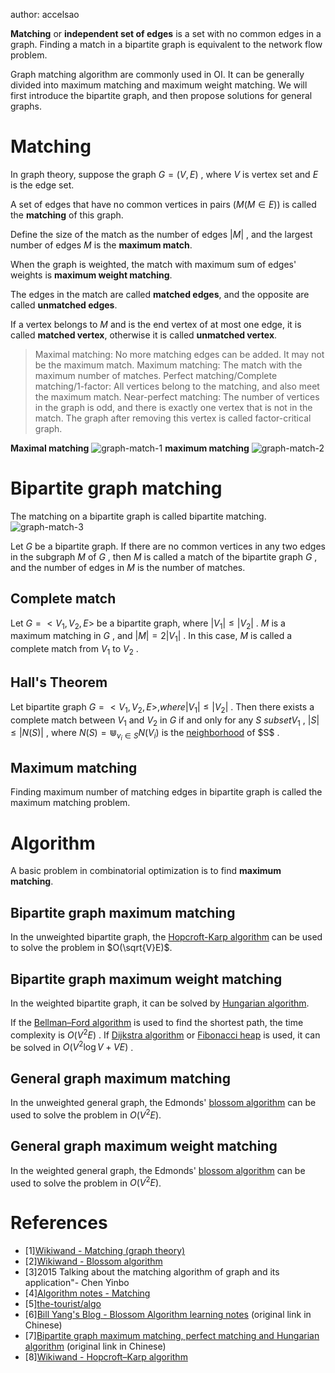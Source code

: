 author: accelsao

**Matching** or **independent set of edges** is a set with no common edges in a graph. Finding a match in a bipartite graph is equivalent to the network flow problem.

Graph matching algorithm are commonly used in OI. It can be generally divided into maximum matching and maximum weight matching. We will first introduce the bipartite graph, and then propose solutions for general graphs.

# Matching

In graph theory, suppose the graph $G=(V,E)$ , where $V$ is vertex set and $E$ is the edge set.

A set of edges that have no common vertices in pairs $(M(M\in E))$ is called the **matching** of this graph.

Define the size of the match as the number of edges $|M|$ , and the largest number of edges $M$ is the **maximum match**.

When the graph is weighted, the match with maximum sum of edges' weights is **maximum weight matching**.

The edges in the match are called **matched edges**, and the opposite are called **unmatched edges**.

If a vertex belongs to $M$ and is the end vertex of at most one edge, it is called **matched vertex**, otherwise it is called **unmatched vertex**.

> Maximal matching: No more matching edges can be added. It may not be the maximum match.
> Maximum matching: The match with the maximum number of matches.
> Perfect matching/Complete matching/1-factor: All vertices belong to the matching, and also meet the maximum match.
> Near-perfect matching: The number of vertices in the graph is odd, and there is exactly one vertex that is not in the match. The graph after removing this vertex is called factor-critical graph.

 **Maximal matching** ![graph-match-1](./images/graph-match-1.png) **maximum matching** ![graph-match-2](./images/graph-match-2.png)

# Bipartite graph matching

The matching on a bipartite graph is called bipartite matching. ![graph-match-3](./images/graph-match-3.png)

Let $G$ be a bipartite graph. If there are no common vertices in any two edges in the subgraph $M$ of $G$ , then $M$ is called a match of the bipartite graph $G$ , and the number of edges in $M$ is the number of matches.

## Complete match

Let $G=<V_1, V_2, E>$ be a bipartite graph, where $|V_1| \leq |V_2|$ . $M$ is a maximum matching in $G$ , and $|M|=2|V_1|$ . In this case, $M$ is called a complete match from $V_1$ to $V_2$ .

## Hall's Theorem

Let bipartite graph $G=<V_1, V_2, E> , where |V_1| \leq |V_2|$ . Then there exists a complete match between $V_1$ and $V_2$ in $G$ if and only for any $S \ subset V_1$ , $|S|\leq|N(S)|$ , where $N(S)=\Cup_{v_i \in S}{N(V_i)}$ is the [neighborhood](https://en.wikipedia.org/wiki/Neighbourhood_(graph_theory)) of $S$ .

## Maximum matching

Finding maximum number of matching edges in bipartite graph is called the maximum matching problem.

# Algorithm

A basic problem in combinatorial optimization is to find **maximum matching**.

## Bipartite graph maximum matching

In the unweighted bipartite graph, the [Hopcroft-Karp algorithm](https://en.wikipedia.org/wiki/Hopcroft%E2%80%93Karp_algorithm) can be used to solve the problem in $O(\sqrt{V}E)$.

## Bipartite graph maximum weight matching

In the weighted bipartite graph, it can be solved by [Hungarian algorithm](https://en.wikipedia.org/wiki/Hungarian_algorithm#:~:text=Hungarian%20algorithm%20%2D%20Wikipedia-,Hungarian%20algorithm,anticipated%20later%20primal%2Ddual%20methods.).

If the [Bellman–Ford algorithm](https://en.wikipedia.org/wiki/Bellman%E2%80%93Ford_algorithm) is used to find the shortest path, the time complexity is $O(V^2E)$ . If [Dijkstra algorithm](https://en.wikipedia.org/wiki/Dijkstra%27s_algorithm) or [Fibonacci heap](https://en.wikipedia.org/wiki/Fibonacci_heap#:~:text=In%20computer%20science%2C%20a%20Fibonacci,binary%20heap%20and%20binomial%20heap.) is used, it can be solved in $O(V^{2}\log {V}+VE)$ .


## General graph maximum matching

In the unweighted general graph, the Edmonds' [blossom algorithm](https://en.wikipedia.org/wiki/Blossom_algorithm) can be used to solve the problem in $O(V^2E)$.

## General graph maximum weight matching

In the weighted general graph, the Edmonds' [blossom algorithm](https://en.wikipedia.org/wiki/Blossom_algorithm) can be used to solve the problem in $O(V^2E)$.

# References

-   [1][Wikiwand - Matching (graph theory)]( <https://www.wikiwand.com/en/Matching_(graph_theory)> )
-   [2][Wikiwand - Blossom algorithm]( <https://www.wikiwand.com/en/Blossom_algorithm> )
-   [3]2015 Talking about the matching algorithm of graph and its application"- Chen Yinbo
-   [4][Algorithm notes - Matching]( <http://www.csie.ntnu.edu.tw/~u91029/Matching.html> )
-   [5][the-tourist/algo]( <https://github.com/the-tourist/algo> )
-   [6][Bill Yang's Blog - Blossom Algorithm learning notes]( <https://blog.bill.moe/blossom-algorithm-notes/> ) (original link in Chinese)
-   [7][Bipartite graph maximum matching, perfect matching and Hungarian algorithm]( <https://www.renfei.org/blog/bipartite-matching.html> ) (original link in Chinese)
-   [8][Wikiwand - Hopcroft–Karp algorithm]( <https://www.wikiwand.com/en/Hopcroft%E2%80%93Karp_algorithm> )
